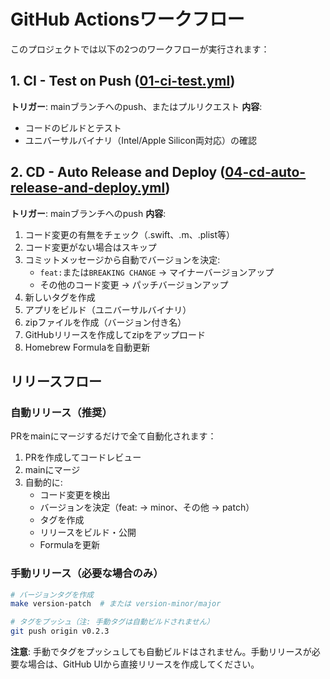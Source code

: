 # GitHub Actionsワークフロー

このプロジェクトでは以下の2つのワークフローが実行されます：

## 1. CI - Test on Push ([01-ci-test.yml](01-ci-test.yml))
**トリガー**: mainブランチへのpush、またはプルリクエスト
**内容**: 
- コードのビルドとテスト
- ユニバーサルバイナリ（Intel/Apple Silicon両対応）の確認

## 2. CD - Auto Release and Deploy ([04-cd-auto-release-and-deploy.yml](04-cd-auto-release-and-deploy.yml))
**トリガー**: mainブランチへのpush
**内容**:
1. コード変更の有無をチェック（.swift、.m、.plist等）
2. コード変更がない場合はスキップ
3. コミットメッセージから自動でバージョンを決定:
   - `feat:`または`BREAKING CHANGE` → マイナーバージョンアップ
   - その他のコード変更 → パッチバージョンアップ
4. 新しいタグを作成
5. アプリをビルド（ユニバーサルバイナリ）
6. zipファイルを作成（バージョン付き名）
7. GitHubリリースを作成してzipをアップロード
8. Homebrew Formulaを自動更新

## リリースフロー

### 自動リリース（推奨）
PRをmainにマージするだけで全て自動化されます：

1. PRを作成してコードレビュー
2. mainにマージ
3. 自動的に:
   - コード変更を検出
   - バージョンを決定（feat: → minor、その他 → patch）
   - タグを作成
   - リリースをビルド・公開
   - Formulaを更新

### 手動リリース（必要な場合のみ）
```bash
# バージョンタグを作成
make version-patch  # または version-minor/major

# タグをプッシュ（注: 手動タグは自動ビルドされません）
git push origin v0.2.3
```

**注意**: 手動でタグをプッシュしても自動ビルドはされません。手動リリースが必要な場合は、GitHub UIから直接リリースを作成してください。